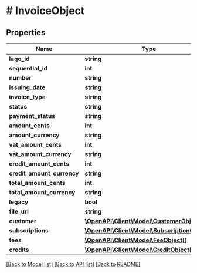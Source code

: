 # # InvoiceObject

## Properties

Name | Type | Description | Notes
------------ | ------------- | ------------- | -------------
**lago_id** | **string** |  | [optional]
**sequential_id** | **int** |  | [optional]
**number** | **string** |  | [optional]
**issuing_date** | **string** |  | [optional]
**invoice_type** | **string** |  | [optional]
**status** | **string** |  | [optional]
**payment_status** | **string** |  | [optional]
**amount_cents** | **int** |  | [optional]
**amount_currency** | **string** |  | [optional]
**vat_amount_cents** | **int** |  | [optional]
**vat_amount_currency** | **string** |  | [optional]
**credit_amount_cents** | **int** |  | [optional]
**credit_amount_currency** | **string** |  | [optional]
**total_amount_cents** | **int** |  | [optional]
**total_amount_currency** | **string** |  | [optional]
**legacy** | **bool** |  | [optional]
**file_url** | **string** |  | [optional]
**customer** | [**\OpenAPI\Client\Model\CustomerObject**](CustomerObject.md) |  | [optional]
**subscriptions** | [**\OpenAPI\Client\Model\SubscriptionObject[]**](SubscriptionObject.md) |  | [optional]
**fees** | [**\OpenAPI\Client\Model\FeeObject[]**](FeeObject.md) |  | [optional]
**credits** | [**\OpenAPI\Client\Model\CreditObject[]**](CreditObject.md) |  | [optional]

[[Back to Model list]](../../README.md#models) [[Back to API list]](../../README.md#endpoints) [[Back to README]](../../README.md)
